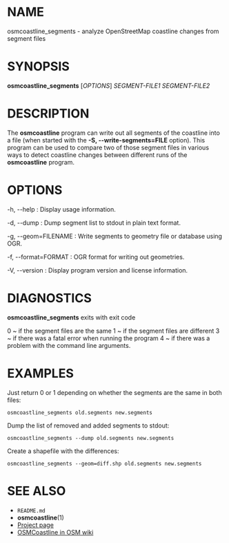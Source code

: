 
# NAME

osmcoastline_segments - analyze OpenStreetMap coastline changes from segment files


# SYNOPSIS

**osmcoastline_segments** \[*OPTIONS*\] *SEGMENT-FILE1* *SEGMENT-FILE2*


# DESCRIPTION

The **osmcoastline** program can write out all segments of the coastline into a
file (when started with the **-S, --write-segments=FILE** option). This program
can be used to compare two of those segment files in various ways to detect
coastline changes between different runs of the **osmcoastline** program.


# OPTIONS

-h, --help
:   Display usage information.

-d, --dump
:   Dump segment list to stdout in plain text format.

-g, --geom=FILENAME
:   Write segments to geometry file or database using OGR.

-f, --format=FORMAT
:   OGR format for writing out geometries.

-V, --version
:   Display program version and license information.


# DIAGNOSTICS

**osmcoastline_segments** exits with exit code

0
  ~ if the segment files are the same
1
  ~ if the segment files are different
3
  ~ if there was a fatal error when running the program
4
  ~ if there was a problem with the command line arguments.


# EXAMPLES

Just return 0 or 1 depending on whether the segments are the same in both files:

    osmcoastline_segments old.segments new.segments

Dump the list of removed and added segments to stdout:

    osmcoastline_segments --dump old.segments new.segments

Create a shapefile with the differences:

    osmcoastline_segments --geom=diff.shp old.segments new.segments


# SEE ALSO

* `README.md`
* **osmcoastline**(1)
* [Project page](https://osmcode.org/osmcoastline/)
* [OSMCoastline in OSM wiki](https://wiki.openstreetmap.org/wiki/OSMCoastline)

